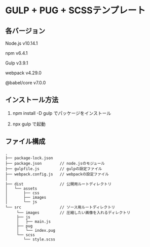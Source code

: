 # GULP + PUG + SCSSテンプレート

##  各バージョン
Node.js     v10.14.1

npm         v6.4.1

Gulp        v3.9.1

webpack     v4.29.0

@babel/core v7.0.0

## インストール方法

1. npm install -D gulp でパッケージをインストール

2. npx gulp で起動

##  ファイル構成
```
.
├── package-lock.json
├── package.json        // node.jsのモジュール
├── gulpfile.js         // gulpの設定ファイル
├── webpack.config.js   // webpackの設定ファイル
│
├── dist                // 公開用ルートディレクトリ
│   └── assets
│       ├── css
│       ├── images
│       └── js
└── src                 // ソース用ルートディレクトリ
     └── images         // 圧縮したい画像を入れるディレクトリ
     ├── js
     │   ├── main.js
     ├── pug
     │   └── index.pug
     └── scss
        └── style.scss
```
